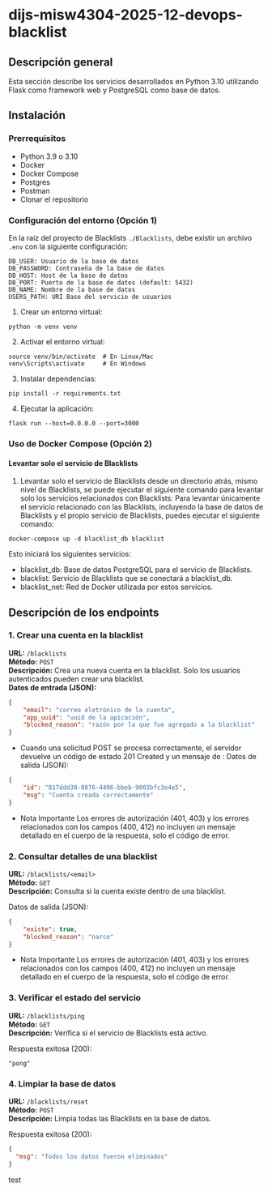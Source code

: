 # dijs-misw4304-2025-12-devops-blacklist

## Descripción general

Esta sección describe los servicios desarrollados en Python 3.10 utilizando Flask como framework web y PostgreSQL como base de datos.

## Instalación
### Prerrequisitos

- Python 3.9 o 3.10
- Docker
- Docker Compose
- Postgres
- Postman
- Clonar el repositorio

### Configuración del entorno (Opción 1)

En la raíz del proyecto de Blacklists `./Blacklists`, debe existir un archivo ```.env``` con la siguiente configuración:
```
DB_USER: Usuario de la base de datos
DB_PASSWORD: Contraseña de la base de datos
DB_HOST: Host de la base de datos
DB_PORT: Puerto de la base de datos (default: 5432)
DB_NAME: Nombre de la base de datos
USERS_PATH: URI Base del servicio de usuarios
```

1. Crear un entorno virtual:

```
python -m venv venv
```
2. Activar el entorno virtual:

```
source venv/bin/activate  # En Linux/Mac
venv\Scripts\activate     # En Windows
```
3. Instalar dependencias:

```
pip install -r requirements.txt
```

4. Ejecutar la aplicación:
```
flask run --host=0.0.0.0 --port=3000
```

### Uso de Docker Compose (Opción 2)

#### Levantar solo el servicio de Blacklists

1. Levantar solo el servicio de Blacklists desde un directorio atrás, mismo nivel de Blacklists, se puede ejecutar el siguiente comando para levantar solo los servicios relacionados con Blacklists:
   Para levantar únicamente el servicio relacionado con las Blacklists, incluyendo la base de datos de Blacklists y el propio servicio de Blacklists, puedes ejecutar el siguiente comando:

```
docker-compose up -d blacklist_db blacklist
```

Esto iniciará los siguientes servicios:
- blacklist_db: Base de datos PostgreSQL para el servicio de Blacklists.
- blacklist: Servicio de Blacklists que se conectará a blacklist_db.
- blacklist_net: Red de Docker utilizada por estos servicios.

## Descripción de los endpoints

### 1. Crear una cuenta en la blacklist

**URL:** `/blacklists`  
**Método:** `POST`  
**Descripción:** Crea una nueva cuenta en la blacklist. Solo los usuarios autenticados pueden crear una blacklist.  
**Datos de entrada (JSON):**
```json
{
    "email": "correo eletrónico de la cuenta",
    "app_uuid": "uuid de la apicación",
    "blocked_reason": "razón por la que fue agregado a la blacklist"
}
```
- Cuando una solicitud POST se procesa correctamente, el servidor devuelve un código de estado 201 Created y un mensaje de :
  Datos de salida (JSON):
```json
{
    "id": "817ddd38-8876-4496-bbeb-9003bfc3e4e5",
    "msg": "Cuenta creada correctamente"
}
```
- Nota Importante
  Los errores de autorización (401, 403) y los errores relacionados con los campos (400, 412) no incluyen un mensaje detallado en el cuerpo de la respuesta, solo el código de error.

### 2. Consultar detalles de una blacklist
**URL:** `/blacklists/<email>`  
**Método:** `GET`  
**Descripción:** Consulta si la cuenta existe dentro de una blacklist.

Datos de salida (JSON):
```json
{
    "existe": true,
    "blocked_reason": "narco"
}
```
- Nota Importante
  Los errores de autorización (401, 403) y los errores relacionados con los campos (400, 412) no incluyen un mensaje detallado en el cuerpo de la respuesta, solo el código de error.


### 3. Verificar el estado del servicio
**URL:** `/blacklists/ping`  
**Método:** `GET`  
**Descripción:** Verifica si el servicio de Blacklists está activo.

Respuesta exitosa (200):
```
"pong"
```

### 4. Limpiar la base de datos
**URL:** `/blacklists/reset`  
**Método:** `POST`  
**Descripción:** Limpia todas las Blacklists en la base de datos.

Respuesta exitosa (200):
```json
{
  "msg": "Todos los datos fueron eliminados"
}
```
test
